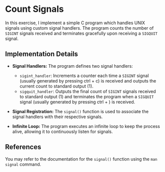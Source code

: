 # Count Signals

In this exercise, I implement a simple C program which handles UNIX signals using custom signal handlers. The program counts the number of `SIGINT` signals received and terminates gracefully upon receiving a `SIGQUIT` signal.

## Implementation Details

- __Signal Handlers:__ The program defines two signal handlers:
  - `sigint_handler`: Increments a counter each time a `SIGINT` signal (usually generated by pressing ctrl + c) is received and outputs the current count to standard output (1).
  - `sigquit_handler`: Outputs the final count of `SIGINT` signals received to standard output (1) and terminates the program when a `SIGQUIT` signal (usually generated by pressing ctrl + \) is received.

- __Signal Registration:__ The `signal()` function is used to associate the signal handlers with their respective signals.

- __Infinite Loop:__ The program executes an infinite loop to keep the process alive, allowing it to continuously listen for signals.

## References

You may refer to the documentation for the `signal()` function using the `man signal` command.
